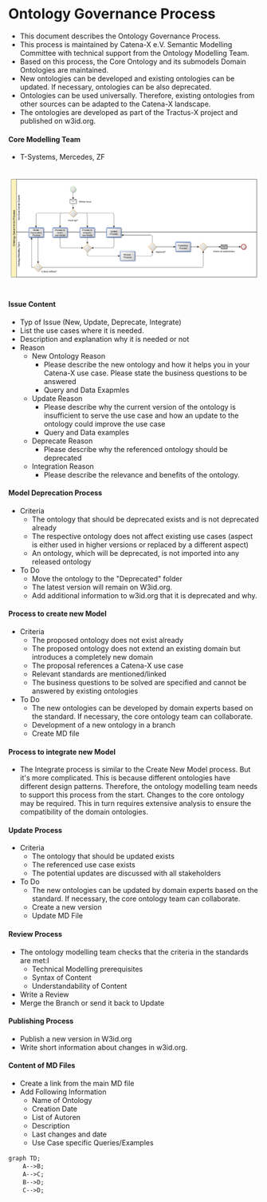 # Ontology Governance Process

- This document describes the Ontology Governance Process.
- This process is maintained by Catena-X e.V. Semantic Modelling Committee with technical support from the Ontology Modelling Team.
- Based on this process, the Core Ontology and its submodels Domain Ontologies are maintained.
- New ontologies can be developed and existing ontologies can be updated. If necessary, ontologies can be also deprecated.
- Ontologies can be used universally. Therefore, existing ontologies from other sources can be adapted to the Catena-X landscape.
- The ontologies are developed as part of the Tractus-X project and published on w3id.org.

#### **Core Modelling Team**
- T-Systems, Mercedes, ZF

<br/>

<div align="center"  width="100%">
  <img src="images/OGP.jpg" alt="image" width="1200" height="auto" />
</div>

<br/>

#### **Issue Content**
- Typ of Issue (New, Update, Deprecate, Integrate)
- List the use cases where it is needed.
- Description and explanation why it is needed or not
- Reason
    - New Ontology Reason
        - Please describe the new ontology and how it helps you in your Catena-X use case. Please state the business questions to be answered 
        - Query and Data Exapmles 
    - Update Reason
        - Please describe why the current version of the ontology is insufficient to serve the use case and how an update to the ontology could improve the use case 
        - Query and Data examples
    - Deprecate Reason
        - Please describe why the referenced ontology should be deprecated
    - Integration Reason
        - Please describe the relevance and benefits of the ontology.


#### **Model Deprecation Process**
- Criteria 
    - The ontology that should be deprecated exists and is not deprecated already 
    - The respective ontology does not affect existing use cases (aspect is either used in higher versions or replaced by a different aspect)
    - An ontology, which will be deprecated, is not imported into any released ontology
- To Do
    - Move the ontology to the "Deprecated" folder
    - The latest version will remain on W3id.org.
    - Add additional information to w3id.org that it is deprecated and why.

#### **Process to create new Model**
- Criteria
    - The proposed ontology does not exist already
    - The proposed ontology does not extend an existing domain but introduces a completely new domain
    - The proposal references a Catena-X use case
    - Relevant standards are mentioned/linked
    - The business questions to be solved are specified and cannot be answered by existing ontologies
- To Do
    - The new ontologies can be developed by domain experts based on the standard. If necessary, the core ontology team can collaborate.
    - Development of a new ontology in a branch
    - Create MD file

#### **Process to integrate new Model**
- The Integrate process is similar to the Create New Model process. But it's more complicated. This is because different ontologies have different design patterns. Therefore, the ontology modelling team needs to support this process from the start. Changes to the core ontology may be required. This in turn requires extensive analysis to ensure the compatibility of the domain ontologies.

#### **Update Process**
- Criteria
    - The ontology that should be updated exists
    - The referenced use case exists
    - The potential updates are discussed with all stakeholders
- To Do
    - The new ontologies can be updated by domain experts based on the standard. If necessary, the core ontology team can collaborate.
    - Create a new version
    - Update MD File

#### **Review Process**
- The ontology modelling team checks that the criteria in the standards are met:I
    - Technical Modelling prerequisites
    - Syntax of Content
    - Understandability of Content
- Write a Review
- Merge the Branch or send it back to Update

#### **Publishing Process**
- Publish a new version in W3id.org
- Write short information about changes in w3id.org.

#### **Content of MD Files**
- Create a link from the main MD file
- Add Following Information
    - Name of Ontology
    - Creation Date
    - List of Autoren
    - Description
    - Last changes and date
    - Use Case specific Queries/Examples

```mermaid
graph TD;
    A-->B;
    A-->C;
    B-->D;
    C-->D;
```

